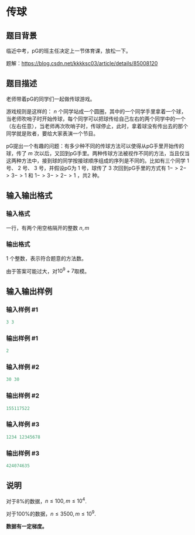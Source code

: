 # 传球

## 题目背景

临近中考，pG的班主任决定上一节体育课，放松一下。

题解：https://blog.csdn.net/kkkksc03/article/details/85008120

## 题目描述

老师带着pG的同学们一起做传球游戏。

游戏规则是这样的： $n$ 个同学站成一个圆圈，其中的一个同学手里拿着一个球，当老师吹哨子时开始传球，每个同学可以把球传给自己左右的两个同学中的一个（左右任意），当老师再次吹哨子时，传球停止，此时，拿着球没有传出去的那个同学就是败者，要给大家表演一个节目。

pG提出一个有趣的问题：有多少种不同的传球方法可以使得从pG手里开始传的球，传了 $m$ 次以后，又回到pG手里。两种传球方法被视作不同的方法，当且仅当这两种方法中，接到球的同学按接球顺序组成的序列是不同的。比如有三个同学 $1$ 号、 $2$ 号、 $3$ 号，并假设pG为 $1$ 号，球传了 $3$ 次回到pG手里的方式有 $1 -> 2 -> 3 -> 1$ 和 $1 -> 3 -> 2 -> 1$ ，共$2$ 种。

## 输入输出格式

### 输入格式

一行，有两个用空格隔开的整数 $n,m$

### 输出格式

$1$ 个整数，表示符合题意的方法数。

由于答案可能过大，对$10^9+7$取模。

## 输入输出样例

### 输入样例 #1

```cpp
3 3
```


### 输出样例 #1

```cpp
2
```


### 输入样例 #2

```cpp
30 30

```
### 输出样例 #2

```cpp
155117522
```


### 输入样例 #3

```cpp
1234 12345678

```
### 输出样例 #3

```cpp
424074635
```


## 说明

对于8%的数据，$n \le 100,m \le 10^4$.

对于100%的数据，$n \le 3500,m \le 10^9$.

**数据有一定梯度。**

